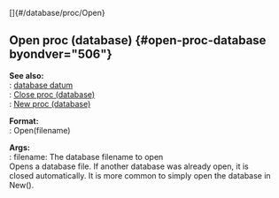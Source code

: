 []{#/database/proc/Open}    
## Open proc (database) {#open-proc-database byondver="506"}    
**See also:**    
:   [database datum](/ref/database/database.md)    
:   [Close proc (database)](/ref/database/proc/Close/Close.md)    
:   [New proc (database)](/ref/database/proc/New/New.md)    
<!-- -->    
**Format:**    
:   Open(filename)    
<!-- -->    
**Args:**    
:   filename: The database filename to open    
Opens a database file. If another database was already open, it is    
closed automatically. It is more common to simply open the database in    
New().  